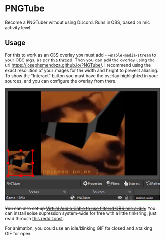 # PNGTube
Become a PNGTuber without using Discord. Runs in OBS, based on mic activity level.
## Usage
For this to work as an OBS overlay you must add `--enable-media-stream` to your OBS args, as per [this thread](https://obsproject.com/forum/threads/browser-source-doesnt-allow-microphone-consent-dialogs.80260/). Then you can add the overlay using the url https://josephsmendoza.github.io/PNGTube/. I recommend using the exact resolution of your images for the width and height to prevent aliasing. To show the "Interact" button you must have the overlay highlighted in your sources, and you can configure the overlay from there.

![example of overlay placement and interact button](example.png)

~~You can also set up [Virtual Audio Cable to use filtered OBS mic audio.](VirtualAutioCable.md)~~ You can install noise supression system-wide for free with a little tinkering, just read through [this reddit post](https://www.reddit.com/r/Twitch/comments/bjz5m2/finally_found_a_way_to_autobuild_noise_profiles/).

For animation, you could use an idle/blinking GIF for closed and a talking GIF for open.
